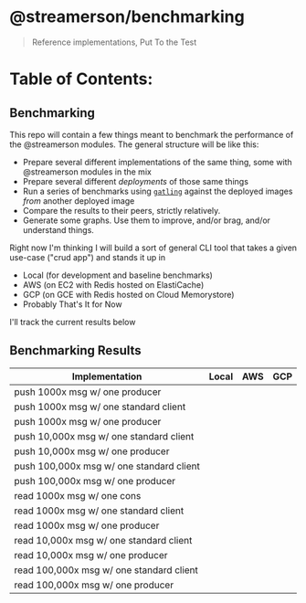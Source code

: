 # @streamerson/benchmarking

> Reference implementations, Put To the Test

# Table of Contents:

<!-- START doctoc generated TOC please keep comment here to allow auto update -->
<!-- DON'T EDIT THIS SECTION, INSTEAD RE-RUN doctoc TO UPDATE -->

<!-- END doctoc generated TOC please keep comment here to allow auto update -->

## Benchmarking

This repo will contain a few things meant to benchmark the performance of the @streamerson modules. The general
structure will be like this:

- Prepare several different implementations of the same thing, some with @streamerson modules in the mix
- Prepare several different _deployments_ of those same things
- Run a series of benchmarks using [`gatling`](https://gatling.io/) against the deployed images _from_ another deployed
  image
- Compare the results to their peers, strictly relatively.
- Generate some graphs. Use them to improve, and/or brag, and/or understand things.

Right now I'm thinking I will build a sort of general CLI tool that takes a given use-case ("crud app") and stands it up
in

- Local (for development and baseline benchmarks)
- AWS (on EC2 with Redis hosted on ElastiCache)
- GCP (on GCE with Redis hosted on Cloud Memorystore)
- Probably That's It for Now

I'll track the current results below

## Benchmarking Results

| Implementation                           | Local | AWS | GCP |
|------------------------------------------|-------|-----|-----|
| push 1000x msg w/ one producer           |       |     |     |
| push 1000x msg w/ one standard client    |       |     |     |
| push 1000x msg w/ one producer           |       |     |     |
| push 10,000x msg w/ one standard client  |       |     |     |
| push 10,000x msg w/ one producer         |       |     |     |
| push 100,000x msg w/ one standard client |       |     |     |
| push 100,000x msg w/ one producer        |       |     |     |
| read 1000x msg w/ one cons               |       |     |     |
| read 1000x msg w/ one standard client    |       |     |     |
| read 1000x msg w/ one producer           |       |     |     |
| read 10,000x msg w/ one standard client  |       |     |     |
| read 10,000x msg w/ one producer         |       |     |     |
| read 100,000x msg w/ one standard client |       |     |     |
| read 100,000x msg w/ one producer        |       |     |     |
